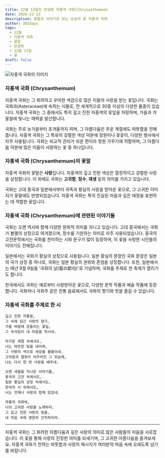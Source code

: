 ```yaml
---
title: 12월 13일의 탄생화 자홍색 국화(Chrysanthemum)
date: 2024-12-13
description: 꽃말과 이야기로 보는 오늘의 꽃 자홍색 국화
author: 365days
tags:
  - 12월
  - 자홍색 국화
  - 꽃말
  - 탄생화
  - 12월 13일
  - 꽃
draft: false
---
```


![자홍색 국화의 이미지](https://cdn.pixabay.com/photo/2019/02/08/13/11/chrysanthemum-3983195_1280.jpg#center)

### 자홍색 국화 (Chrysanthemum)

자홍색 국화는 그 화려하고 우아한 색감으로 많은 이들의 사랑을 받는 꽃입니다. 국화는 국화과(Asteraceae)에 속하는 식물로, 전 세계적으로 30종 이상의 다양한 품종이 있습니다. 자홍색 국화는 그 중에서도 특히 깊고 진한 자홍색의 꽃잎을 자랑하며, 가을과 겨울철에 빛나는 매력을 발산합니다. 

국화는 주로 늦가을부터 초겨울까지 피며, 그 아름다움은 추운 계절에도 따뜻함을 전해줍니다. 자홍색 국화는 그 특유의 강렬한 색상 덕분에 정원이나 꽃꽂이, 다양한 행사에서 자주 사용됩니다. 국화는 비교적 관리가 쉬운 편이라 정원 가꾸기에 적합하며, 그 아름다움 덕분에 많은 이들이 사랑하는 꽃 중 하나입니다.

### 자홍색 국화 (Chrysanthemum)의 꽃말

자홍색 국화의 꽃말은 **사랑**입니다. 자홍색의 깊고 진한 색상은 열정적이고 강렬한 사랑을 상징합니다. 이 외에도 국화는 **고귀함**, **장수**, **재생** 등의 의미를 가지고 있습니다. 

국화는 고대 중국과 일본에서부터 귀족과 황실의 사랑을 받아온 꽃으로, 그 고귀한 이미지가 꽃말에도 반영되었습니다. 자홍색 국화는 특히 진실된 마음과 깊은 애정을 표현하는 데 적합한 꽃입니다.

### 자홍색 국화 (Chrysanthemum)에 관련된 이야기들

국화는 오랜 역사와 함께 다양한 문화적 의미를 지니고 있습니다. 고대 중국에서는 국화가 불멸의 상징으로 여겨졌으며, 장수를 기원하는 의미로 자주 사용되었습니다. 중국의 고전문학에서는 국화를 찬미하는 시와 문구가 많이 등장하며, 이 꽃을 사랑한 시인들의 이야기도 전해집니다.

일본에서는 국화가 황실의 상징으로 사용됩니다. 일본 황실의 문장인 국화 문장은 일본의 국가 상징 중 하나로, 국화는 일본 황실의 권위와 존엄을 상징합니다. 또한, 일본에서는 매년 9월 9일을 '국화의 날(菊の節句)'로 기념하며, 국화를 주제로 한 축제가 열리기도 합니다.

한국에서도 국화는 예로부터 사랑받아온 꽃으로, 다양한 문학 작품과 예술 작품에 등장합니다. 국화차나 국화주 같은 전통 음료에서도 국화의 향기와 맛을 즐길 수 있습니다.

### 자홍색 국화를 주제로 한 시

	깊고 진한 자홍빛,  
	그 속에 담긴 사랑의 향기.  
	가을 바람에 흔들리는 꽃잎,  
	그 속삭임이 내 마음을 적시네.
	
	차가운 계절 속에서도,  
	너는 따뜻한 빛을 내리며,  
	그 사랑의 색으로 세상을 물들이네.  
	고귀함과 열정이 어우러진 그 모습에,  
	나는 다시 한 번 사랑을 배우네.
	
	오랜 세월을 지나온 이야기들,  
	중국의 고전 속에서도,  
	일본 황실의 상징 속에서도,  
	한국의 시 속에서도,  
	너는 언제나 사랑과 함께 있었네.
	
	자홍의 국화여,  
	너의 고귀한 사랑을 노래하리.  
	그 깊고 진한 사랑의 빛을,  
	내 마음 속에 영원히 간직하리라.

---

자홍색 국화는 그 화려한 아름다움과 깊은 사랑의 의미로 많은 사람들의 마음을 사로잡습니다. 이 꽃을 통해 사랑의 진정한 의미를 되새기며, 그 고귀한 아름다움을 즐겨보세요. 자홍색 국화가 전하는 따뜻함과 사랑의 메시지가 여러분의 마음 속에 오래도록 남기를 바랍니다.